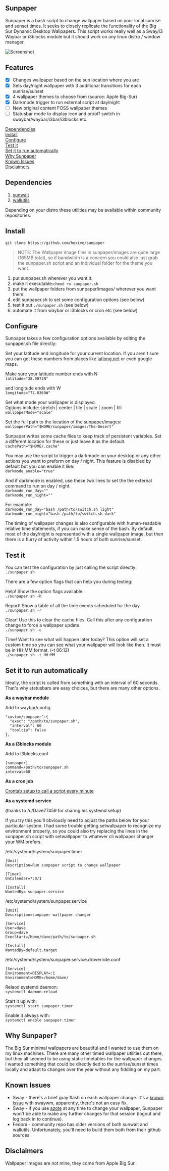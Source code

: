 ## Sunpaper

Sunpaper is a bash script to change wallpaper based on your local sunrise and sunset times. It seeks to closely replicate the functionality of the Big Sur Dynamic Desktop Wallpapers. This script works really well as a Sway/i3 Waybar or i3blocks module but it should work on any linux distro / window manager.

![Screenshot](screenshot.jpg)

## Features

- [x] Changes wallpaper based on the sun location where you are
- [x] Sets day/night wallpaper with 3 additional transitions for each sunrise/sunset
- [x] 4 wallpaper themes to choose from (source: Apple Big-Sur)
- [x] Darkmode trigger to run external script at day/night
- [ ] New original content FOSS wallpaper themes
- [ ] Statusbar mode to display icon and on/off switch in swaybar/waybar/i3bar/i3blocks etc.

[Dependencies](#dependencies)  
[Install](#install)  
[Configure](#configure)  
[Test it](#test-it)  
[Set it to run automatically](#set-it-to-run-automatically)  
[Why Sunpaper](#why-sunpaper)  
[Known Issues](#known-issues)  
[Disclaimers](#disclaimers)  


## Dependencies

1. [sunwait](https://github.com/risacher/sunwait)
2. [wallutils](https://github.com/xyproto/wallutils)

Depending on your distro these utilities may be available within community repositories.


## Install

`git clone https://github.com/hexive/sunpaper`

> NOTE: The Wallpaper image files in sunpaper/images are quite large (165MB total), so if bandwitdh is a concern you could also just grab the sunpaper.sh script and an individual folder for the theme you want.

1. put sunpaper.sh wherever you want it.
2. make it executable:`chmod +x sunpaper.sh`
3. put the wallpaper folders from sunpaper/images/ wherever you want them.
4. edit sunpaper.sh to set some configuration options (see below)
5. test it out `./sunpaper.sh` (see below)
6. automate it from waybar or i3blocks or cron etc (see below)


## Configure

Sunpaper takes a few configuration options available by editing the sunpaper.sh file directly:

Set your latitude and longitude for your current location. If you aren't sure you can get these numbers from places like [latlong.net](https://www.latlong.net/) or even google maps.

Make sure your latitude number ends with N  
`latitude="38.9072N"`

and longitude ends with W  
`longitude="77.0369W"`

Set what mode your wallpaper is displayed.  
Options include: stretch | center | tile | scale | zoom | fill  
`wallpaperMode="scale"`

Set the full path to the location of the sunpaper/images:  
`wallpaperPath="$HOME/sunpaper/images/The-Desert"`

Sunpaper writes some cache files to keep track of persistent variables. Set a different location for these or just leave it as the default.
`cachePath="$HOME/.cache"`

You may use the script to trigger a darkmode on your desktop or any other actions you want to preform on day / night. This feature is disabled by default but you can enable it like:  
`darkmode_enable="true"`

And if darkmode is enabled, use these two lines to set the the external command to run on day / night.  
`darkmode_run_day=""`  
`darkmode_run_night=""`  

For example:  
`darkmode_run_day="bash /path/to/switch.sh light"`  
`darkmode_run_night="bash /path/to/switch.sh dark"` 


The timing of wallpaper changes is also configurable with human-readable relative time statements, if you can make sense of the bash. By default, most of the day/night is represented with a single wallpaper image, but then there is a flurry of activity within 1.5 hours of both sunrise/sunset.


## Test it

You can test the configuration by just calling the script directly:  
`./sunpaper.sh`

There are a few option flags that can help you during testing:

Help! Show the option flags available.  
`./sunpaper.sh -h`

Report! Show a table of all the time events scheduled for the day.  
`./sunpaper.sh -r`

Clear! Use this to clear the cache files. Call this after any configuration change to force a wallpaper update.  
`./sunpaper.sh -c`

Time! Want to see what will happen later today? This option will set a custom time so you can see what your wallpaper will look like then. It must be in HH:MM format. (-t 06:12)  
`./sunpaper.sh -t HH:MM`


## Set it to run automatically

Ideally, the script is called from something with an interval of 60 seconds. That's why statusbars are easy choices, but there are many other options.

**As a waybar module**

Add to waybar/config
```
"custom/sunpaper":{
  "exec": "/path/to/sunpaper.sh", 
  "interval": 60
  "tooltip": false
},
```

**As a i3blocks module**

Add to i3blocks.conf
```
[sunpaper]
command=/path/to/sunpaper.sh
interval=60
```

**As a cron job**

[Crontab setup to call a script every minute](https://linuxhint.com/run_cron_job_every_minute/)

**As a systemd service**

(thanks to /u/Dave77459 for sharing his systemd setup)

If you try this you'll obviously need to adjust the paths below for your particular system. I had some trouble getting setwallpaper to recognize my environment properly, so you could also try replacing the lines in the sunpaper.sh script with setwallpaper to whatever cli wallpaper changer your WM prefers.

/etc/systemd/system/sunpaper.timer
```
[Unit]
Description=Run sunpaper script to change wallpaper 

[Timer]
OnCalendar=*:0/1
 
[Install]
WantedBy= sunpaper.service

```

/etc/systemd/system/sunpaper.service
```
[Unit]
Description=sunpaper wallpaper changer

[Service]
User=dave
Group=dave
ExecStart=/home/dave/path/to/sunpaper.sh

[Install]
WantedBy=default.target
```

/etc/systemd/system/sunpaper.service.d/override.conf
```
[Service]
Environment=DISPLAY=:1
Environment=HOME=/home/dave/
```

Relaod systemd daemon:  
`systemctl daemon-reload`

Start it up with:  
`systemctl start sunpaper.timer`

Enable it always with:  
`systemctl enable sunpaper.timer`


## Why Sunpaper?

The Big Sur minimal wallpapers are beautiful and I wanted to use them on my linux machines. There are many other timed wallpaper utilities out there, but they all seemed to be using static timetables for the wallpaper changes. I wanted something that could be directly tied to the sunrise/sunset times locally and adapt to changes over the year without any fiddling on my part.


## Known Issues

- Sway - there's a brief gray flash on each wallpaper change. It's a [known issue](https://github.com/swaywm/sway/issues/3693) with swaywm, apparently, there's not an easy fix.
- Sway - if you use [azote](https://github.com/nwg-piotr/azote) at any time to change your wallpaper, Sunpaper won't be able to make any further changes for that session (logout and log back in to continue).
- Fedora - community repo has older versions of both sunwait and wallutils. Unfortunately, you'll need to build them both from their github sources.


## Disclaimers

Wallpaper images are not mine, they come from Apple Big Sur.
